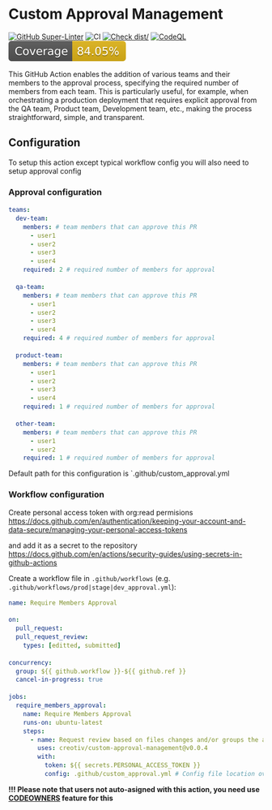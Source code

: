 # Custom Approval Management

[![GitHub Super-Linter](https://github.com/actions/typescript-action/actions/workflows/linter.yml/badge.svg)](https://github.com/super-linter/super-linter)
![CI](https://github.com/actions/typescript-action/actions/workflows/ci.yml/badge.svg)
[![Check dist/](https://github.com/actions/typescript-action/actions/workflows/check-dist.yml/badge.svg)](https://github.com/actions/typescript-action/actions/workflows/check-dist.yml)
[![CodeQL](https://github.com/actions/typescript-action/actions/workflows/codeql-analysis.yml/badge.svg)](https://github.com/actions/typescript-action/actions/workflows/codeql-analysis.yml)
[![Coverage](./badges/coverage.svg)](./badges/coverage.svg)

This GitHub Action enables the addition of various teams and their members to the approval process, specifying the required number of members from each team. This is particularly useful, for example, when orchestrating a production deployment that requires explicit approval from the QA team, Product team, Development team, etc., making the process straightforward, simple, and transparent.

## Configuration

To setup this action except typical workflow config you will also need to setup approval config

### Approval configuration

```yaml
teams:
  dev-team:
    members: # team members that can approve this PR
      - user1
      - user2
      - user3
      - user4
    required: 2 # required number of members for approval

  qa-team: 
    members: # team members that can approve this PR
      - user1
      - user2
      - user3
      - user4
    required: 4 # required number of members for approval

  product-team:
    members: # team members that can approve this PR
      - user1
      - user2
      - user3
      - user4
    required: 1 # required number of members for approval

  other-team:
    members: # team members that can approve this PR
      - user1
      - user2
    required: 1 # required number of members for approval
```

Default path for this configuration is `.github/custom_approval.yml

### Workflow configuration

Create personal access token with org:read permisions
https://docs.github.com/en/authentication/keeping-your-account-and-data-secure/managing-your-personal-access-tokens

and add it as a secret to the repository
https://docs.github.com/en/actions/security-guides/using-secrets-in-github-actions

Create a workflow file in `.github/workflows` (e.g. `.github/workflows/prod|stage|dev_approval.yml`):

```yaml
name: Require Members Approval

on:
  pull_request:
  pull_request_review:
    types: [editted, submitted]

concurrency:
  group: ${{ github.workflow }}-${{ github.ref }}
  cancel-in-progress: true

jobs:
  require_members_approval:
    name: Require Members Approval
    runs-on: ubuntu-latest
    steps:
      - name: Request review based on files changes and/or groups the author belongs to
        uses: creotiv/custom-approval-management@v0.0.4
        with:
          token: ${{ secrets.PERSONAL_ACCESS_TOKEN }}
          config: .github/custom_approval.yml # Config file location override
```

**!!! Please note that users not auto-asigned with this action, you need use [CODEOWNERS](https://docs.github.com/en/repositories/managing-your-repositorys-settings-and-features/customizing-your-repository/about-code-owners) feature for this**
